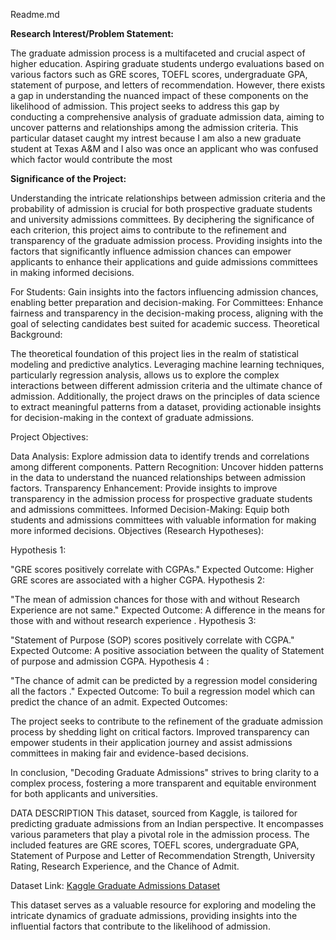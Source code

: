 Readme.md

**Research Interest/Problem Statement:**

The graduate admission process is a multifaceted and crucial aspect of higher education. Aspiring graduate students undergo evaluations based on various factors such as GRE scores, TOEFL scores, undergraduate GPA, statement of purpose, and letters of recommendation. However, there exists a gap in understanding the nuanced impact of these components on the likelihood of admission. This project seeks to address this gap by conducting a comprehensive analysis of graduate admission data, aiming to uncover patterns and relationships among the admission criteria. This particular dataset caught my intrest because I am also a new graduate student at Texas A&M and I also was once an applicant who was confused which factor would contribute the most

<b>Significance of the Project:</b>

Understanding the intricate relationships between admission criteria and the probability of admission is crucial for both prospective graduate students and university admissions committees. By deciphering the significance of each criterion, this project aims to contribute to the refinement and transparency of the graduate admission process. Providing insights into the factors that significantly influence admission chances can empower applicants to enhance their applications and guide admissions committees in making informed decisions.

For Students: Gain insights into the factors influencing admission chances, enabling better preparation and decision-making.
For Committees: Enhance fairness and transparency in the decision-making process, aligning with the goal of selecting candidates best suited for academic success.
Theoretical Background:

The theoretical foundation of this project lies in the realm of statistical modeling and predictive analytics. Leveraging machine learning techniques, particularly regression analysis, allows us to explore the complex interactions between different admission criteria and the ultimate chance of admission. Additionally, the project draws on the principles of data science to extract meaningful patterns from a dataset, providing actionable insights for decision-making in the context of graduate admissions.

Project Objectives:

Data Analysis: Explore admission data to identify trends and correlations among different components.
Pattern Recognition: Uncover hidden patterns in the data to understand the nuanced relationships between admission factors.
Transparency Enhancement: Provide insights to improve transparency in the admission process for prospective graduate students and admissions committees.
Informed Decision-Making: Equip both students and admissions committees with valuable information for making more informed decisions.
Objectives (Research Hypotheses):

Hypothesis 1:

"GRE scores positively correlate with CGPAs."
Expected Outcome: Higher GRE scores are associated with a higher CGPA.
Hypothesis 2:

"The mean of admission chances for those with and without Research Experience are not same."
Expected Outcome: A difference in the means for those with and without research experience .
Hypothesis 3:

"Statement of Purpose (SOP) scores positively correlate with CGPA."
Expected Outcome: A positive association between the quality of Statement of purpose and admission CGPA.
Hypothesis 4 :

"The chance of admit can be predicted by a regression model considering all the factors ."
Expected Outcome: To buil a regression model which can predict the chance of an admit.
Expected Outcomes:

The project seeks to contribute to the refinement of the graduate admission process by shedding light on critical factors. Improved transparency can empower students in their application journey and assist admissions committees in making fair and evidence-based decisions.

In conclusion, "Decoding Graduate Admissions" strives to bring clarity to a complex process, fostering a more transparent and equitable environment for both applicants and universities.

DATA DESCRIPTION
This dataset, sourced from Kaggle, is tailored for predicting graduate admissions from an Indian perspective. It encompasses various parameters that play a pivotal role in the admission process. The included features are GRE scores, TOEFL scores, undergraduate GPA, Statement of Purpose and Letter of Recommendation Strength, University Rating, Research Experience, and the Chance of Admit.

Dataset Link: [Kaggle Graduate Admissions Dataset](https://www.kaggle.com/datasets/mohansacharya/graduate-admissions/data)

This dataset serves as a valuable resource for exploring and modeling the intricate dynamics of graduate admissions, providing insights into the influential factors that contribute to the likelihood of admission.
